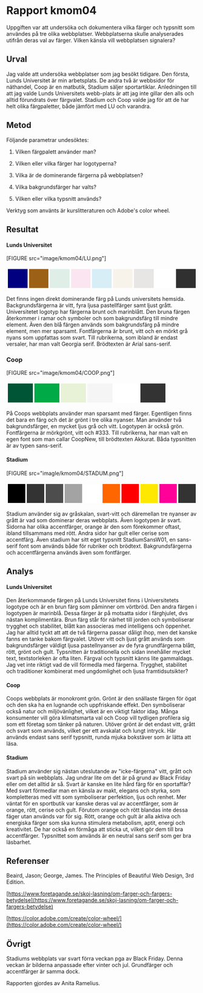 ---
---
Rapport kmom04
=========================

Uppgiften var att undersöka och dokumentera vilka färger och typsnitt
som användes på tre olika webbplatser. Webbplatserna skulle analyserades
utifrån deras val av färger. Vilken känsla vill webbplatsen signalera?



Urval
-----------------------

Jag valde att undersöka webbplatser som jag besökt tidigare. Den första,
Lunds Universitet är min arbetsplats. De andra två är webbsidor för näthandel,
Coop är en matbutik, Stadium säljer sportartiklar. Anledningen till
att jag valde Lunds Universitets webb-plats är att jag inte gillar den
alls och alltid förundrats över färgvalet. Stadium och Coop valde jag för
att de har helt olika färgpaletter, både jämfört med LU och varandra.



Metod
-----------------------

Följande parametrar undesöktes:

1. Vilken färgpalett använder man?

2. Vilken eller vilka färger har logotyperna?

3. Vilka är de dominerande färgerna på webbplatsen?

4. Vilka bakgrundsfärger har valts?

7. Vilken eller vilka typsnitt används?

Verktyg som använts är kurslitteraturen och Adobe's color wheel.



Resultat
-----------------------

#### Lunds Universitet
[FIGURE src="image/kmom04/LU.png"]

<table style="border-spacing: 4px; border-collapse: separate">
<tr>
<td style="height: 50px; width: 50px; background-color: #000080">
<td style="height: 50px; width: 50px; background-color: #9c6114">
<td style="height: 50px; width: 50px; background-color: #dfefe8">
<td style="height: 50px; width: 50px; background-color: #fbe5f0;">
<td style="height: 50px; width: 50px; background-color: #d7eef7;">
<td style="height: 50px; width: 50px; background-color: #f8f3ea;">
<td style="height: 50px; width: 50px; background-color: #e8e6e4;">
<td style="height: 50px; width: 50px; background-color: #fff;">
<td style="height: 50px; width: 50px; background-color: #303030;">
</tr>
</table>

Det finns ingen direkt dominerande färg på Lunds universitets hemsida.
Backgrundsfärgerna är vitt, fyra ljusa pastellfärger samt ljust grått.
Universitetet logotyp har färgerna brunt och marinblått. Den bruna färgen
återkommer i ramar och symboler och som bakgrundsfärg till mindre element.
Även den blå färgen används som bakgrundsfärg på mindre element, men mer
sparsamt. Fontfärgerna är brunt, vitt och en mörkt grå nyans som uppfattas
som svart. Till rubrikerna, som ibland är endast versaler, har man valt
Georgia serif. Brödtexten är Arial sans-serif.



### Coop
[FIGURE src="image/kmom04/COOP.png"]

<table style="border-spacing: 4px; border-collapse: separate">
<tr>
<td style="height: 50px; width: 50px; background-color: #005537;">
<td style="height: 50px; width: 50px; background-color: #00aa46;">
<td style="height: 50px; width: 50px; background-color: #e8f2d7;">
<td style="height: 50px; width: 50px; background-color: #f5f5f5;">
<td style="height: 50px; width: 50px; background-color: #fff;">
<td style="height: 50px; width: 50px; background-color: #333;">
</tr>
</table>

På Coops webbplats använder man sparsamt med färger. Egentligen finns det
bara en färg och det är grönt i tre olika nyanser. Man använder två
bakgrundsfärger, en mycket ljus grå och vitt. Logotypen är också grön.
Fontfärgerna är mörkgrönt, vitt och #333. Till rubrikerna, har man valt
en egen font som man callar CoopNew, till brödtexten Akkurat. Båda
typsnitten är av typen sans-serif.


#### Stadium
[FIGURE src="imagIe/kmom04/STADUM.png"]

<table style="border-spacing: 4px; border-collapse: separate">
<tr>
<td style="height: 50px; width: 50px; background-color: #000;">
<td style="height: 50px; width: 50px; background-color: #333;">
<td style="height: 50px; width: 50px; background-color: #4d4d4d;">
<td style="height: 50px; width: 50px; background-color: #a3a3a3;">
<td style="height: 50px; width: 50px; background-color: #fff;">
<td style="height: 50px; width: 50px; background-color: #f60;">
<td style="height: 50px; width: 50px; background-color: red;">
<td style="height: 50px; width: 50px; background-color: #ffe800;">
<td style="height: 50px; width: 50px; background-color: #f09;">
<td style="height: 50px; width: 50px; background-color: #333;">
</tr>
</table>

Stadium använder sig av gråskalan, svart-vitt och däremellan tre nyanser
av grått är vad som dominerar deras webbplats. Även logotypen är svart.
Sidorna har olika accentfärger, orange är den som förekommer oftast, ibland
tillsammans med rött. Andra sidor har gult eller cerise som accentfärg.
Även stadium har sitt eget typsnitt StadiumSansW01, en sans-serif font
som används både för rubriker och brödtext. Bakgrundsfärgerna och accentfärgerna
används även som fontfärger.




Analys
-----------------------

#### Lunds Universitet
Den återkommande färgen på Lunds Universitet finns i Universitetets logotype
och är en brun färg som påminner om vörtbröd. Den andra färgen i logotypen är
marinblå. Dessa färger är på motsatta sidor i färghjulet, dvs nästan komplimentära.
Brun färg står för närhet till jorden och symboliserar trygghet och stabilitet,
blått kan associeras med intelligens och öppenhet. Jag har alltid tyckt att att
de två färgerna passar dåligt ihop, men det kanske fanns en tanke bakom färgvalet. 
Utöver vitt och ljust grått används som bakgrundsfärger väldigt ljusa pastellnyanser
av de fyra grundfärgerna blått, rött, grönt och gult. Typsnitten är traditionella
och sidan innehåller mycket text, textstorleken är ofta liten. Färgval och typsnitt
känns lite gammaldags. Jag vet inte riktigt vad de vill förmedla med färgerna.
Trygghet, stabilitet och traditioner kombinerat med ungdomlighet och ljusa framtidsutsikter?


#### Coop
Coops webbplats är monokromt grön. Grönt är den snällaste färgen för ögat och den
ska ha en lugnande och uppfriskande effekt. Den symboliserar också natur och miljövänlighet,
vilket är en viktigt faktor idag. Många konsumenter vill göra klimatsmarta val och
Coop vill tydligen profilera sig som ett företag som tänker på naturen. Utöver grönt är
det endast vitt, grått och svart som används, vilket ger ett avskalat och lungt intryck.
Här används endast sans serif typsnitt, runda mjuka bokstäver som är lätta att läsa. 


#### Stadium
Stadium använder sig nästan uteslutande av "icke-färgerna" vitt, grått och svart på sin
webbplats. Jag undrar lite om det är på grund av Black Friday eller om det alltid är så.
Svart är kanske en lite hård färg för en sportaffär? Med svart förmedlar man en känsla av
makt, elegans och styrka, som kompletteras med vitt som symboliserar perfektion, ljus
och renhet. Mer väntat för en sportbutik var kanske deras val av accentfärger, som är orange,
rött, cerise och gult. Förutom orange och rött blandas inte dessa fäger utan används var för sig.
Rött, orange och gult är alla aktiva och energiska färger som ska kunna stimulera metabolism,
aptit, energi och kreativitet. De har också en förmåga att sticka ut, vilket gör dem till bra
accentfärger. Typsnittet som används är en neutral sans serif som ger bra läsbarhet.


Referenser
-----------------------
Beaird, Jason; George, James. The Principles of Beautiful Web Design, 3rd Edition.

[https://www.foretagande.se/skoj-lasning/om-farger-och-fargers-betydelse](https://www.foretagande.se/skoj-lasning/om-farger-och-fargers-betydelse)

[https://color.adobe.com/create/color-wheel/](https://color.adobe.com/create/color-wheel/)


Övrigt
-----------------------

Stadiums webbplats var svart förra veckan pga av Black Friday. Denna veckan är bilderna anpassade efter vinter och jul.
Grundfärger och accentfärger är samma dock.


Rapporten gjordes av Anita Ramelius.